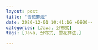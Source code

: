 ```yaml
---
layout: post
title: "雪花算法"
date: 2020-12-01 10:41:16 +0800--
categories: [Java, 分布式]
tags: [Java, 分布式, 雪花算法,]  

---
```


